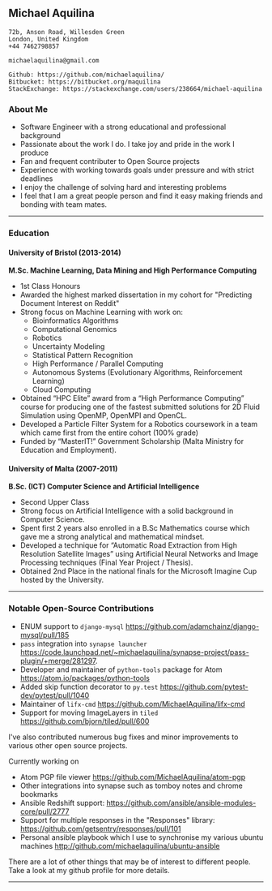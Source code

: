 Michael Aquilina
----------------
    72b, Anson Road, Willesden Green
    London, United Kingdom
    +44 7462798857

    michaelaquilina@gmail.com

    Github: https://github.com/michaelaquilina/
    Bitbucket: https://bitbucket.org/maquilina
    StackExchange: https://stackexchange.com/users/238664/michael-aquilina

### About Me
* Software Engineer with a strong educational and professional background
* Passionate about the work I do. I take joy and pride in the work I produce
* Fan and frequent contributer to Open Source projects
* Experience with working towards goals under pressure and with strict deadlines
* I enjoy the challenge of solving hard and interesting problems
* I feel that I am a great people person and find it easy making friends and bonding with team mates.

---

### Education

#### University of Bristol (2013-2014)
**M.Sc. Machine Learning, Data Mining and High Performance Computing**
* 1st Class Honours
* Awarded the highest marked dissertation in my cohort for "Predicting Document Interest on Reddit"
* Strong focus on Machine Learning with work on:
    * Bioinformatics Algorithms
    * Computational Genomics
    * Robotics
    * Uncertainty Modeling
    * Statistical Pattern Recognition
    * High Performance / Parallel Computing
    * Autonomous Systems (Evolutionary Algorithms, Reinforcement Learning)
    * Cloud Computing
* Obtained “HPC Elite” award from a “High Performance Computing” course for producing one of the fastest submitted solutions for 2D Fluid Simulation using OpenMP, OpenMPI and OpenCL.
* Developed a Particle Filter System for a Robotics coursework in a team which came first from the entire cohort (100% grade)
* Funded by “MasterIT!” Government Scholarship (Malta Ministry for Education and Employment).


#### University of Malta (2007-2011)
**B.Sc. (ICT) Computer Science and Artificial Intelligence**

* Second Upper Class
* Strong focus on Artificial Intelligence with a solid background in Computer Science.
* Spent first 2 years also enrolled in a B.Sc Mathematics course which gave me a strong analytical and mathematical mindset.
* Developed a technique for “Automatic Road Extraction from High Resolution Satellite Images” using Artificial Neural Networks and Image Processing techniques (Final Year Project / Thesis).
* Obtained 2nd Place in the national finals for the Microsoft Imagine Cup hosted by the University.

---

### Notable Open-Source Contributions
* ENUM support to `django-mysql` https://github.com/adamchainz/django-mysql/pull/185
* `pass` integration into `synapse launcher`  https://code.launchpad.net/~michaelaquilina/synapse-project/pass-plugin/+merge/281297.
* Developer and maintainer of `python-tools` package for Atom https://atom.io/packages/python-tools
* Added skip function decorator to `py.test` https://github.com/pytest-dev/pytest/pull/1040
* Maintainer of `lifx-cmd` https://github.com/MichaelAquilina/lifx-cmd
* Support for moving ImageLayers in `tiled` https://github.com/bjorn/tiled/pull/600

I've also contributed numerous bug fixes and minor improvements to various other open source projects.

Currently working on
* Atom PGP file viewer https://github.com/MichaelAquilina/atom-pgp
* Other integrations into synapse such as tomboy notes and chrome bookmarks
* Ansible Redshift support: https://github.com/ansible/ansible-modules-core/pull/2777
* Support for multiple responses in the "Responses" library: https://github.com/getsentry/responses/pull/101
* Personal ansible playbook which I use to synchronise my various ubuntu machines http://github.com/michaelaquilina/ubuntu-ansible

There are a lot of other things that may be of interest to different people. Take a look at my github profile for more details.

---
